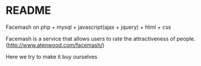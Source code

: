 # README #

Facemash on php + mysql + javascript(ajax + jquery) + html + css

Facemash is a service that allows users to rate the attractiveness of people. (http://www.atenwood.com/facemash/)

Here we try to make it buy ourselves